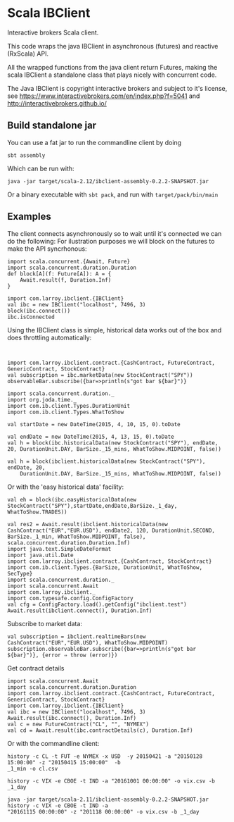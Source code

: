 # Scala IBClient

Interactive brokers Scala client.

This code wraps the java IBClient in asynchronous (futures) and reactive (RxScala) API.

All the wrapped functions from the java client return Futures, making the scala IBClient a
standalone class that plays nicely with concurrent code.


The Java IBClient is copyright interactive brokers and subject to it's license, see https://www.interactivebrokers.com/en/index.php?f=5041 and http://interactivebrokers.github.io/

## Build standalone jar

You can use a fat jar to run the commandline client by doing

```
sbt assembly
```

Which can be run with:

```
java -jar target/scala-2.12/ibclient-assembly-0.2.2-SNAPSHOT.jar
```

Or a binary executable with `sbt pack`, and run with `target/pack/bin/main`


## Examples

The client connects asynchronously so to wait until it's connected we can do the following:
For ilustration purposes we will block on the futures to make the API syncrhonous:

```
import scala.concurrent.{Await, Future}
import scala.concurrent.duration.Duration
def block[A](f: Future[A]): A = {
    Await.result(f, Duration.Inf)
}

import com.larroy.ibclient.{IBClient}
val ibc = new IBClient("localhost", 7496, 3)
block(ibc.connect())
ibc.isConnected
```


Using the IBClient class is simple, historical data works out of the box and does throttling
automatically:

```


import com.larroy.ibclient.contract.{CashContract, FutureContract, GenericContract, StockContract}
val subscription = ibc.marketData(new StockContract("SPY"))
observableBar.subscribe({bar=>println(s"got bar ${bar}")}
```

```
import scala.concurrent.duration._
import org.joda.time._
import com.ib.client.Types.DurationUnit
import com.ib.client.Types.WhatToShow

val startDate = new DateTime(2015, 4, 10, 15, 0).toDate

val endDate = new DateTime(2015, 4, 13, 15, 0).toDate
val h = block(ibc.historicalData(new StockContract("SPY"), endDate, 20, DurationUnit.DAY, BarSize._15_mins, WhatToShow.MIDPOINT, false))

val h = block(ibclient.historicalData(new StockContract("SPY"), endDate, 20, 
    DurationUnit.DAY, BarSize._15_mins, WhatToShow.MIDPOINT, false))

```

Or with the 'easy historical data' facility:


```
val eh = block(ibc.easyHistoricalData(new StockContract("SPY"),startDate,endDate,BarSize._1_day, WhatToShow.TRADES))
```


```
val res2 = Await.result(ibclient.historicalData(new CashContract("EUR","EUR.USD"), endDate2, 120, DurationUnit.SECOND, BarSize._1_min, WhatToShow.MIDPOINT, false), scala.concurrent.duration.Duration.Inf)
import java.text.SimpleDateFormat
import java.util.Date
import com.larroy.ibclient.contract.{CashContract, StockContract}
import com.ib.client.Types.{BarSize, DurationUnit, WhatToShow, SecType}
import scala.concurrent.duration._
import scala.concurrent.Await
import com.larroy.ibclient._
import com.typesafe.config.ConfigFactory
val cfg = ConfigFactory.load().getConfig("ibclient.test")
Await.result(ibclient.connect(), Duration.Inf)
```

Subscribe to market data:

```
val subscription = ibclient.realtimeBars(new CashContract("EUR","EUR.USD"), WhatToShow.MIDPOINT)
subscription.observableBar.subscribe({bar=>println(s"got bar ${bar}")}, {error ⇒ throw (error)})
```


Get contract details

```
import scala.concurrent.Await
import scala.concurrent.duration.Duration
import com.larroy.ibclient.contract.{CashContract, FutureContract, GenericContract, StockContract}
import com.larroy.ibclient.{IBClient}
val ibc = new IBClient("localhost", 7496, 3)
Await.result(ibc.connect(), Duration.Inf)
val c = new FutureContract("CL", "", "NYMEX")
val cd = Await.result(ibc.contractDetails(c), Duration.Inf)
```


Or with the commandline client:

```
history -c CL -t FUT -e NYMEX -x USD  -y 20150421 -a "20150128 15:00:00" -z "20150415 15:00:00"  -b
_1_min -o cl.csv 
```


```
history -c VIX -e CBOE -t IND -a "20161001 00:00:00" -o vix.csv -b _1_day
```

```
java -jar target/scala-2.11/ibclient-assembly-0.2.2-SNAPSHOT.jar history -c VIX -e CBOE -t IND -a
"20161115 00:00:00" -z "201118 00:00:00" -o vix.csv -b _1_day
```

